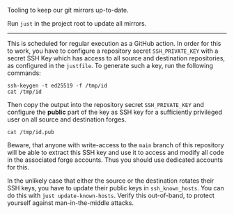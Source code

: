 Tooling to keep our git mirrors up-to-date.

Run `just` in the project root to update all mirrors.

---

This is scheduled for regular execution as a GitHub action. In order for
this to work, you have to configure a repository secret
`SSH_PRIVATE_KEY` with a secret SSH Key which has access to all source
and destination repositories, as configured in the `justfile`. To
generate such a key, run the following commands:

```shell
ssh-keygen -t ed25519 -f /tmp/id
cat /tmp/id
```

Then copy the output into the repository secret `SSH_PRIVATE_KEY` and
configure the **public** part of the key as SSH key for a sufficiently
privileged user on all source and destination forges.

```shell
cat /tmp/id.pub
```

Beware, that anyone with write-access to the `main` branch of this
repository will be able to extract this SSH key and use it to access and
modify all code in the associated forge accounts. Thus you should use
dedicated accounts for this.

In the unlikely case that either the source or the destination rotates
their SSH keys, you have to update their public keys in
`ssh_known_hosts`. You can do this with `just update-known-hosts`.
Verify this out-of-band, to protect yourself against man-in-the-middle
attacks.
